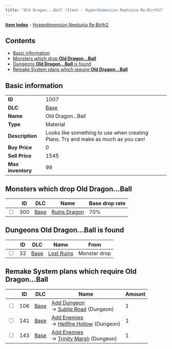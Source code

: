 ```yaml
---
title: "Old Dragon...Ball (Item) - Hyperdimension Neptunia Re;Birth2"
---
```


[**Item Index**](/neptunia/rb2/item/index.html) - [Hyperdimension Neptunia Re;Birth2](/neptunia/rb2)

## Contents

- [Basic information](#basic-information)
- [Monsters which drop **Old Dragon...Ball**](#monsters-which-drop-old-dragonball)
- [Dungeons **Old Dragon...Ball** is found](#dungeons-old-dragonball-is-found)
- [Remake System plans which require **Old Dragon...Ball**](#remake-system-plans-which-require-old-dragonball)

## Basic information

|   |   |
| -- | -- |
| **ID** | 1007 |
| **DLC** | [Base](/neptunia/rb2/dlc/0-base.html) |
| **Name** | Old Dragon...Ball |
| **Type** | Material |
| **Description** | Looks like something to use when creating Plans. Try and make as much as you can! |
| **Buy Price** | 0 |
| **Sell Price** | 1545 |
| **Max inventory** | 99 |

## Monsters which drop **Old Dragon...Ball**

|    | ID | DLC | Name | Base drop rate |
| -- | -- | --- | ---- | -------------- |
| <input type="checkbox" id="rb2-monster-0-300" class="trackbox" /> | 300 | [Base](/neptunia/rb2/dlc/0-base.html) | [Ruins Dragon](/neptunia/rb2/monster/0-300-ruins-dragon.html) | 70% |

## Dungeons **Old Dragon...Ball** is found

|    | ID | DLC | Name | From |
| -- | -- | --- | ---- | ---- |
| <input type="checkbox" id="rb2-dungeon-0-32" class="trackbox" /> | 32 | [Base](/neptunia/rb2/dlc/0-base.html) | [Lost Ruins](/neptunia/rb2/dungeon/0-32-lost-ruins.html) | Monster drop |

## Remake System plans which require **Old Dragon...Ball**

|    | ID | DLC | Name | Amount |
| -- | -- | --- | ---- | ------ |
| <input type="checkbox" id="rb2-remake-0-106" class="trackbox" /> | 106 | [Base](/neptunia/rb2/dlc/0-base.html) | [Add Dungeon](/neptunia/rb2/remake/0-106-add-dungeon.html)<br />→ [Sublie Road](/neptunia/rb2/dungeon/0-34-sublie-road.html) (Dungeon) | 1 |
| <input type="checkbox" id="rb2-remake-0-141" class="trackbox" /> | 141 | [Base](/neptunia/rb2/dlc/0-base.html) | [Add Enemies](/neptunia/rb2/remake/0-141-add-enemies.html)<br />→ [Hellfire Hollow](/neptunia/rb2/dungeon/0-33-hellfire-hollow.html) (Dungeon) | 1 |
| <input type="checkbox" id="rb2-remake-0-143" class="trackbox" /> | 143 | [Base](/neptunia/rb2/dlc/0-base.html) | [Add Enemies](/neptunia/rb2/remake/0-143-add-enemies.html)<br />→ [Trinity Marsh](/neptunia/rb2/dungeon/0-35-trinity-marsh.html) (Dungeon) | 1 |